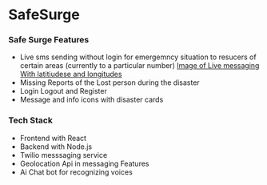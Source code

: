 # SafeSurge 

### Safe Surge Features
* Live sms sending without login for emergemncy situation to resucers of certain areas (currently to a particular number)
  [Image of Live messaging With latitiudese and longitudes](https://drive.google.com/file/d/1XeerV0Acq2m1uPdgPUvbNBk_y2uUc0Q6/view?usp=sharing)
* Missing Reports of the Lost person during the disaster
* Login Logout and Register
* Message and info icons with disaster cards

### Tech Stack
* Frontend with React
* Backend with Node.js
* Twilio messsaging service
* Geolocation Api in messaging Features
* Ai Chat bot  for recognizing voices
  
